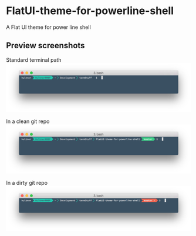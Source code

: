 # FlatUI-theme-for-powerline-shell
A Flat UI theme for power line shell

## Preview screenshots
Standard terminal path
![standard](preview/standard.png)

In a clean git repo
![clean](preview/cleanRepo.png)

In a dirty git repo
![dirty](preview/dirtyRepo.png)
